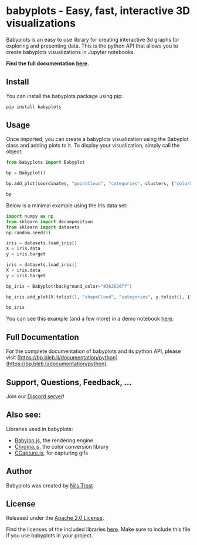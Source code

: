 # babyplots - Easy, fast, interactive 3D visualizations

Babyplots is an easy to use library for creating interactive 3d graphs for exploring and presenting data. This is the python API that allows you to create babyplots visualizations in Jupyter notebooks.

**Find the full documentation [here](https://bp.bleb.li/documentation/python).**


## Install

You can install the babyplots package using pip:

```sh
pip install babyplots
```

## Usage

Once imported, you can create a babyplots visualization using the Babyplot class and adding plots to it. To display your visualization, simply call the object:

```python
from babyplots import Babyplot

bp = Babyplot()

bp.add_plot(coordinates, "pointCloud", "categories", clusters, {"colorScale": "Paired"})

bp
```

Below is a minimal example using the Iris data set:

```python
import numpy as np
from sklearn import decomposition
from sklearn import datasets
np.random.seed(5)

iris = datasets.load_iris()
X = iris.data
y = iris.target

iris = datasets.load_iris()
X = iris.data
y = iris.target

bp_iris = Babyplot(background_color="#262626ff")

bp_iris.add_plot(X.tolist(), "shapeCloud", "categories", y.tolist(), {"shape": "sphere", "colorScale": "Set2", "showAxes": [True, True, True], "axisLabels": ["PC 1", "PC 2", "PC 3"]})

bp_iris
```

You can see this example (and a few more) in a demo notebook [here](https://derpylz.github.io/babyplots_py/).

## Full Documentation

For the complete documentation of babyplots and its python API, please visit [https://bp.bleb.li/documentation/python](https://bp.bleb.li/documentation/python).

## Support, Questions, Feedback, ...

Join our [Discord server](https://discord.gg/bbWxP8q)!

## Also see:

Libraries used in babyplots:

* [Babylon.js](https://www.babylonjs.com/), the rendering engine
* [Chroma.js](https://gka.github.io/chroma.js/), the color conversion library
* [CCapture.js](https://github.com/spite/ccapture.js/), for capturing gifs

## Author

Babyplots was created by [Nils Trost](http://nils.blebli.de)

## License

Released under the [Apache 2.0 License](LICENSE).

Find the licenses of the included libraries [here](dist/babyplots.js.LICENSE.txt). Make sure to include this file if you use babyplots in your project.


